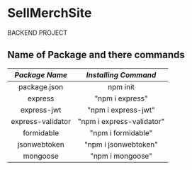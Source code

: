 # SellMerchSite
BACKEND PROJECT
## Name of Package and there commands

| ***Package Name*** |***Installing Command*** |
|    :--:      |     :--:           |
|package.json           |  npm init                  |
|     express         |     "npm i express"                |
|    express-jwt          |   "npm i express-jwt"                  |
|     express-validator         |    "npm i express-validator"                 |
|     formidable         |              "npm i formidable"       |
|    jsonwebtoken          |    "npm i jsonwebtoken"                 |
|     mongoose         |        "npm i mongoose"             |


